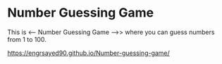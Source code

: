 # Number Guessing Game
This is  <-- Number Guessing Game -->> where you can guess numbers from 1 to 100. 

https://engrsayed90.github.io/Number-guessing-game/
